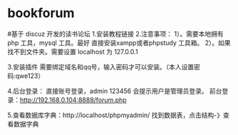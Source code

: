 # bookforum

#基于 discuz 开发的读书论坛
1.安装教程链接
2.注意事项：
1）。需要本地拥有 php 工具，mysql 工具。最好 直接安装xampp或者phpstudy 工具箱。
2）。如果 找不到文件夹。需要设置 localhost 为 127.0.0.1

3.安装插件
需要绑定域名和qq号，输入密码才可以安装。（本人设置密码:qwe123）

4.后台登录： 直接账号登录，admin 123456 会提示用户是管理员登录。
前台登录：http://192.168.0.104:8888/forum.php

5.查看数据库字典：http://localhost/phpmyadmin/
找到数据表，点击结构-》查看数据字典
